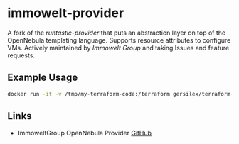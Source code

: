 immowelt-provider
=================

A fork of the *runtastic-provider* that puts an abstraction layer on top of the OpenNebula templating language. Supports resource attributes to configure VMs. Actively maintained by *Immowelt Group* and taking Issues and feature requests.

Example Usage
-------------

```bash
docker run -it -v /tmp/my-terraform-code:/terraform gersilex/terraform-opennebula terraform apply
```

Links
-----

- ImmoweltGroup OpenNebula Provider [GitHub](https://github.com/immoweltgroup/terraform-provider-opennebula)
